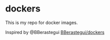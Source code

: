 # dockers

This is my repo for docker images.

Inspired by @BBerastegui [BBerastegui/dockers](https://github.com/BBerastegui/dockers)